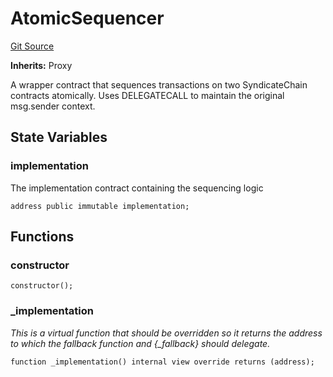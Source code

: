 # AtomicSequencer
[Git Source](https://github.com/SyndicateProtocol/syndicate-appchains/blob/f93e91004eb8d04d84acd3b9cb0e8f7e6abfa528/src/atomic-sequencer/AtomicSequencer.sol)

**Inherits:**
Proxy

A wrapper contract that sequences transactions on two SyndicateChain contracts atomically.
Uses DELEGATECALL to maintain the original msg.sender context.


## State Variables
### implementation
The implementation contract containing the sequencing logic


```solidity
address public immutable implementation;
```


## Functions
### constructor


```solidity
constructor();
```

### _implementation

*This is a virtual function that should be overridden so it returns the address to which the fallback
function and {_fallback} should delegate.*


```solidity
function _implementation() internal view override returns (address);
```

